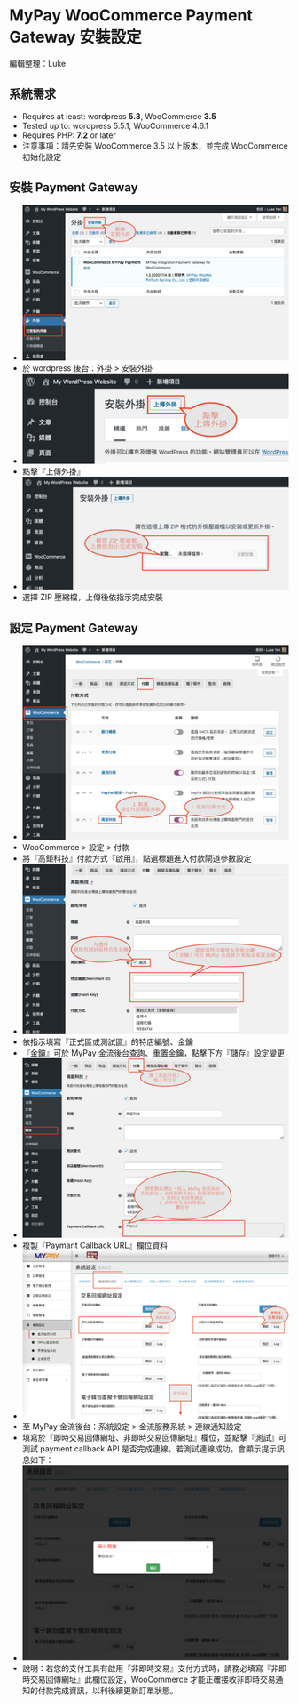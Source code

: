 MyPay WooCommerce Payment Gateway 安裝設定
====
編輯整理：Luke

## 系統需求
* Requires at least: wordpress **5.3**, WooCommerce **3.5**
* Tested up to: wordpress 5.5.1, WooCommerce 4.6.1
* Requires PHP: **7.2** or later
* 注意事項：請先安裝 WooCommerce 3.5 以上版本，並完成 WooCommerce 初始化設定

## 安裝 Payment Gateway
* ![Image](./img/install-1.png)
* 於 wordpress 後台：外掛 > 安裝外掛
* ![Image](./img/install-2.png)
* 點擊『上傳外掛』
* ![Image](./img/install-3.png)
* 選擇 ZIP 壓縮檔，上傳後依指示完成安裝

## 設定 Payment Gateway
* ![Image](./img/setup-1.png)
* WooCommerce > 設定 > 付款
* 將『高鉅科技』付款方式『啟用』，點選標題進入付款閘道參數設定
* ![Image](./img/setup-2.png)
* 依指示填寫『正式區或測試區』的特店編號、金鑰
* 『金鑰』可於 MyPay 金流後台查詢、重置金鑰，點擊下方『儲存』設定變更
* ![Image](./img/setup-3.png)
* 複製『Paymant Callback URL』欄位資料
* ![Image](./img/setup-4.png)
* 至 MyPay 金流後台：系統設定 > 金流服務系統 > 連線通知設定
* 填寫於『即時交易回傳網址、非即時交易回傳網址』欄位，並點擊『測試』可測試 payment callback API 是否完成連線。若測試連線成功，會顯示提示訊息如下：
* ![Image](./img/setup-5.png)
* 說明：若您的支付工具有啟用『非即時交易』支付方式時，請務必填寫『非即時交易回傳網址』此欄位設定，WooCommerce 才能正確接收非即時交易通知的付款完成資訊，以利後續更新訂單狀態。

